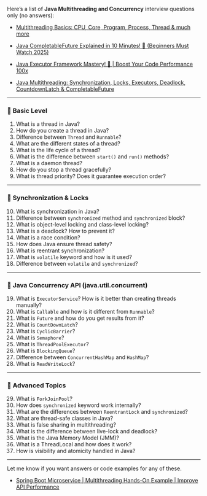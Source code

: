 Here’s a list of **Java Multithreading and Concurrency** interview questions only (no answers):

- [Multithreading Basics: CPU, Core, Program, Process, Thread & much more](https://www.youtube.com/watch?v=091vJWjl1A4&list=PLA3GkZPtsafYhmrZR_1nmQqfFSnkftOud)
- [Java CompletableFuture Explained in 10 Minutes! 🚀 (Beginners Must Watch 2025)](https://www.youtube.com/watch?v=JoYFkYqE8S0)
- [Java Executor Framework Mastery! 🚀 | Boost Your Code Performance 100x](https://www.youtube.com/watch?v=ip68xxgffC8)

- [Java Multithreading: Synchronization, Locks, Executors, Deadlock, CountdownLatch & CompletableFuture](https://www.youtube.com/watch?v=4aYvLz4E1Ts)

---

### 🔹 **Basic Level**

1. What is a thread in Java?
2. How do you create a thread in Java?
3. Difference between `Thread` and `Runnable`?
4. What are the different states of a thread?
5. What is the life cycle of a thread?
6. What is the difference between `start()` and `run()` methods?
7. What is a daemon thread?
8. How do you stop a thread gracefully?
9. What is thread priority? Does it guarantee execution order?

---

### 🔹 **Synchronization & Locks**

10. What is synchronization in Java?
11. Difference between `synchronized` method and `synchronized` block?
12. What is object-level locking and class-level locking?
13. What is a deadlock? How to prevent it?
14. What is a race condition?
15. How does Java ensure thread safety?
16. What is reentrant synchronization?
17. What is `volatile` keyword and how is it used?
18. Difference between `volatile` and `synchronized`?

---

### 🔹 **Java Concurrency API (java.util.concurrent)**

19. What is `ExecutorService`? How is it better than creating threads manually?
20. What is `Callable` and how is it different from `Runnable`?
21. What is `Future` and how do you get results from it?
22. What is `CountDownLatch`?
23. What is `CyclicBarrier`?
24. What is `Semaphore`?
25. What is `ThreadPoolExecutor`?
26. What is `BlockingQueue`?
27. Difference between `ConcurrentHashMap` and `HashMap`?
28. What is `ReadWriteLock`?

---

### 🔹 **Advanced Topics**

29. What is `ForkJoinPool`?
30. How does `synchronized` keyword work internally?
31. What are the differences between `ReentrantLock` and `synchronized`?
32. What are thread-safe classes in Java?
33. What is false sharing in multithreading?
34. What is the difference between live-lock and deadlock?
35. What is the Java Memory Model (JMM)?
36. What is a ThreadLocal and how does it work?
37. How is visibility and atomicity handled in Java?

---

Let me know if you want answers or code examples for any of these.


- [Spring Boot Microservice | Multithreading Hands-On Example | Improve API Performance](https://www.youtube.com/watch?v=gMmN7wZZezI)